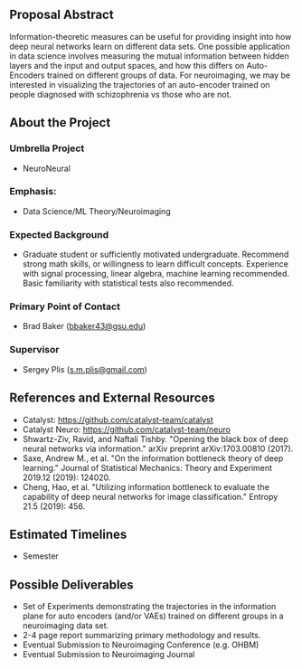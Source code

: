 ## Proposal Abstract
Information-theoretic measures can be useful for providing insight into how deep neural networks learn on different data sets. One possible application in data science involves measuring the mutual information between hidden layers and the input and output spaces, and how this differs on Auto-Encoders trained on different groups of data. For neuroimaging, we may be interested in visualizing the trajectories of an auto-encoder trained on people diagnosed with schizophrenia vs those who are not.  

## About the Project
### Umbrella Project
* NeuroNeural
### Emphasis:
* Data Science/ML Theory/Neuroimaging
### Expected Background
* Graduate student or sufficiently motivated undergraduate. Recommend strong math skills, or willingness to learn difficult concepts. Experience with signal processing, linear algebra, machine learning recommended. Basic familiarity with statistical tests also recommended.
### Primary Point of Contact
* Brad Baker (bbaker43@gsu.edu)
### Supervisor
* Sergey Plis (s.m.plis@gmail.com)
## References and External Resources
* Catalyst: https://github.com/catalyst-team/catalyst
* Catalyst Neuro: https://github.com/catalyst-team/neuro
* Shwartz-Ziv, Ravid, and Naftali Tishby. "Opening the black box of deep neural networks via information." arXiv preprint arXiv:1703.00810 (2017).
* Saxe, Andrew M., et al. "On the information bottleneck theory of deep learning." Journal of Statistical Mechanics: Theory and Experiment 2019.12 (2019): 124020.
* Cheng, Hao, et al. "Utilizing information bottleneck to evaluate the capability of deep neural networks for image classification." Entropy 21.5 (2019): 456.

## Estimated Timelines
* Semester
## Possible Deliverables
* Set of Experiments demonstrating the trajectories in the information plane for auto encoders (and/or VAEs) trained on different groups in a neuroimaging data set.
* 2-4 page report summarizing primary methodology and results. 
* Eventual Submission to Neuroimaging Conference (e.g. OHBM)
* Eventual Submission to Neuroimaging Journal
